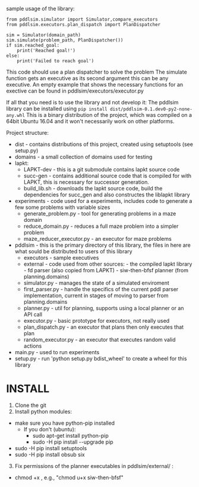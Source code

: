 sample usage of the library:
```
from pddlsim.simulator import Simulator,compare_executors
from pddlsim.executors.plan_dispatch import PlanDispatcher

sim = Simulator(domain_path)
sim.simulate(problem_path, PlanDispatcher())
if sim.reached_goal:
    print('Reached goal!')
else:
    print('Failed to reach goal')
```
This code should use a plan dispatcher to solve the problem 
The simulate function gets an executive as its second argument this can be any executive.
An empty example that shows the necessary functions for an exective can be found in pddlsim/executors/executor.py

If all that you need is to use the library and not develop it:
The pddlsim library can be installed using `pip install dist/pddlsim-0.1.dev0-py2-none-any.whl`
This is a binary distribution of the project, which was compiled on a 64bit Ubuntu 16.04 and it won't necessarily work on other platforms.


Project structure:

- dist - contains distributions of this project, created using setuptools (see setup.py)
- domains - a small collection of domains used for testing
- lapkt:
    - LAPKT-dev - this is a git submodule contains lapkt source code
    - succ-gen - contains additional source code that is compiled for with LAPKT, this is necessary for successor generation.
    - build_lib.sh - downloads the lapkt source code, build the dependencies for succ_gen and also constructes the liblapkt library
- experiments - code used for a experiments, includes code to generate a few some problems with variable sizes
    - generate_problem.py - tool for generating problems in a maze domain
    - reduce_domain.py - reduces a full maze problem into a simpler problem
    - maze_reducer_executor.py - an executor for maze problems 
- pddlsim - this is the primary directory of this library, the files in here are what sould be distributed to users of this library
    - executors - sample executives
    - external - code used from other sources:
          - the compiled lapkt library
          - fd parser (also copied from LAPKT)
          - siw-then-bfsf planner (from planning.domains)
    - simulator.py - manages the state of a simulated enviroment
    - first_parser.py - handle the specifics of the current pddl parser implementation, current in stages of moving to parser from planning.domains
    - planner.py - util for planning, supports using a local planner or an API call
    - executor.py - basic prototype for executors, not really used
    - plan_dispatch.py - an executor that plans then only executes that plan
    - random_executor.py - an executor that executes random valid actions
- main.py  - used to run experiments  
- setup.py - run 'python setup.py bdist_wheel' to create a wheel for this library


INSTALL
=======
1.  Clone the git
2.  Install python modules:
  - make sure you have python-pip installed
    - If you don't (ubuntu):
       - sudo apt-get install python-pip
       - sudo -H pip install --upgrade pip
  - sudo -H pip install setuptools
  - sudo -H pip install obsub six
3. Fix permissions of the planner executables in pddlsim/external/  :
  - chmod +x <binary-names>, e.g., "chmod u+x siw-then-bfsf"
   